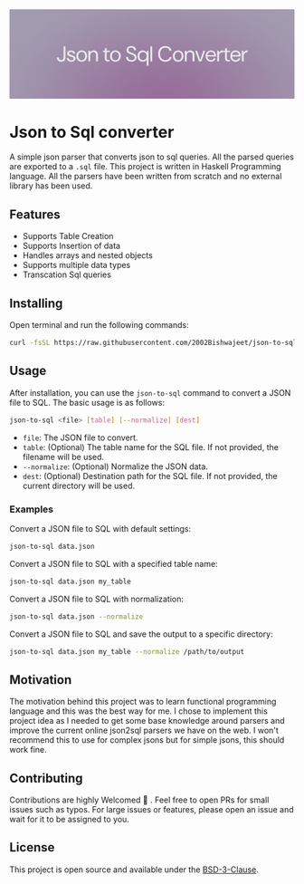 <img width="1280" alt="Json2Sql" src="/.github/assets/banner.png">

# Json to Sql converter

A simple json parser that converts json to sql queries. All the parsed queries are exported to a `.sql` file. This project is written in Haskell Programming language. All the parsers have been written from scratch and no external library has been used.

## Features

- Supports Table Creation
- Supports Insertion of data
- Handles arrays and nested objects
- Supports multiple data types
- Transcation Sql queries

## Installing

Open terminal and run the following commands:

```bash
curl -fsSL https://raw.githubusercontent.com/2002Bishwajeet/json-to-sql/main/setup.sh | bash
```

## Usage

After installation, you can use the `json-to-sql` command to convert a JSON file to SQL. The basic usage is as follows:

```bash
json-to-sql <file> [table] [--normalize] [dest]
```

- `file`: The JSON file to convert.
- `table`: (Optional) The table name for the SQL file. If not provided, the filename will be used.
- `--normalize`: (Optional) Normalize the JSON data.
- `dest`: (Optional) Destination path for the SQL file. If not provided, the current directory will be used.

### Examples

Convert a JSON file to SQL with default settings:

```bash
json-to-sql data.json
```

Convert a JSON file to SQL with a specified table name:

```bash
json-to-sql data.json my_table
```

Convert a JSON file to SQL with normalization:

```bash
json-to-sql data.json --normalize
```

Convert a JSON file to SQL and save the output to a specific directory:

```bash
json-to-sql data.json my_table --normalize /path/to/output
```

## Motivation

The motivation behind this project was to learn functional programming language and this was the best way for me. I chose to implement this project idea as I needed to get some base knowledge around parsers and improve the current online json2sql parsers we have on the web. I won't recommend this to use for complex jsons but for simple jsons, this should work fine.

## Contributing

Contributions are highly Welcomed 💙 . Feel free to open PRs for small issues such as typos. For large issues or features, please open an issue and wait for it to be assigned to you.

## License

This project is open source and available under the [ BSD-3-Clause](LICENSE).
